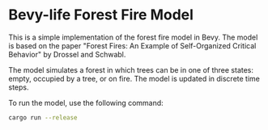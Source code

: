 # Bevy-life Forest Fire Model

This is a simple implementation of the forest fire model in Bevy. The model is based on the paper "Forest Fires: An Example of Self-Organized Critical Behavior" by Drossel and Schwabl.

The model simulates a forest in which trees can be in one of three states: empty, occupied by a tree, or on fire. The model is updated in discrete time steps.

To run the model, use the following command:

```bash
cargo run --release
```
